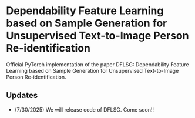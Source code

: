 # Dependability Feature Learning based on Sample Generation for Unsupervised Text-to-Image Person Re-identification
Official PyTorch implementation of the paper DFLSG: Dependability Feature Learning based on Sample Generation for Unsupervised Text-to-Image Person Re-identification.
## Updates
- (7/30/2025) We will release code of DFLSG. Come soon!!
